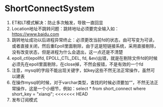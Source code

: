 # ShortConnectSystem

1. ET和LT模式解决：防止多次触发，导致一直回显
2. Location地址不跳转问题：跳转地址必须要完全输入如：https://www.baidu.com
3. 跳转地址成功以后进程异常终止：必须更改当前fd的状态，由可写变为可读，或者直接关闭，然后重Epoll里面剔除，由于这是短链接系统，采用直接剔除，没有改变状态，但是进程为什么会退出，这一点还是不清楚
4. epoll_ctl(epollfd, EPOLL_CTL_DEL,  fd, &ev)出错，就是在剔除文件fd的时候必须先在epoll里面剔除，在close掉，不然会报错，不是有效的一个fd
5. 注意，mysql的字段不能出现关键字，如key这些不然无法正常操作，虽然可以建表
6. 在操作mysql的时候，对于varchar类型，查找的时候必须要加“”，不然无法正常操作，这是一个小细节，例如：select * from short_connect where short_key = "xianqi";
<<<<<<< HEAD
7. 发布订阅模式
